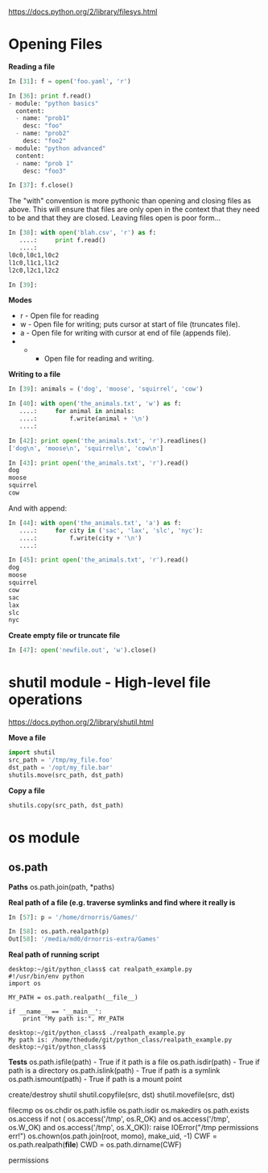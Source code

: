 https://docs.python.org/2/library/filesys.html

# Opening Files
**Reading a file**
```python
In [31]: f = open('foo.yaml', 'r')

In [36]: print f.read()
- module: "python basics"
  content:
  - name: "prob1"
    desc: "foo"
  - name: "prob2"
    desc: "foo2"
- module: "python advanced"
  content:
  - name: "prob 1"
    desc: "foo3"

In [37]: f.close()
```
The "with" convention is more pythonic than opening and closing files as above.  This will ensure that files are only open in the context that they need to be and that they are closed.  Leaving files open is poor form... 
```python
In [38]: with open('blah.csv', 'r') as f:
   ....:     print f.read()
   ....:     
l0c0,l0c1,l0c2
l1c0,l1c1,l1c2
l2c0,l2c1,l2c2

In [39]: 
```
**Modes**
* r - Open file for reading
* w - Open file for writing; puts cursor at start of file (truncates file).
* a - Open file for writing with cursor at end of file (appends file).
* + - Open file for reading and writing.

**Writing to a file**
```python
In [39]: animals = ('dog', 'moose', 'squirrel', 'cow')

In [40]: with open('the_animals.txt', 'w') as f:
   ....:     for animal in animals:
   ....:         f.write(animal + '\n')
   ....:         

In [42]: print open('the_animals.txt', 'r').readlines()
['dog\n', 'moose\n', 'squirrel\n', 'cow\n']

In [43]: print open('the_animals.txt', 'r').read()
dog
moose
squirrel
cow
```
And with append:
```python
In [44]: with open('the_animals.txt', 'a') as f:
   ....:     for city in ('sac', 'lax', 'slc', 'nyc'):
   ....:         f.write(city + '\n')
   ....:         

In [45]: print open('the_animals.txt', 'r').read()
dog
moose
squirrel
cow
sac
lax
slc
nyc
```

**Create empty file or truncate file**
```python
In [47]: open('newfile.out', 'w').close()
```

# shutil module - High-level file operations
https://docs.python.org/2/library/shutil.html

**Move a file**
```python
import shutil
src_path = '/tmp/my_file.foo'
dst_path = '/opt/my_file.bar'
shutils.move(src_path, dst_path)
```

**Copy a file**
```python
shutils.copy(src_path, dst_path)
```

# os module

## os.path
**Paths**
os.path.join(path, *paths)

**Real path of a file (e.g. traverse symlinks and find where it really is**
```python
In [57]: p = '/home/drnorris/Games/'

In [58]: os.path.realpath(p)
Out[58]: '/media/md0/drnorris-extra/Games'
```

**Real path of running script**
```
desktop:~/git/python_class$ cat realpath_example.py 
#!/usr/bin/env python
import os

MY_PATH = os.path.realpath(__file__)

if __name__ == '__main__':
    print "My path is:", MY_PATH

desktop:~/git/python_class$ ./realpath_example.py 
My path is: /home/thedude/git/python_class/realpath_example.py
desktop:~/git/python_class$
```

**Tests**
os.path.isfile(path) - True if it path is a file
os.path.isdir(path) - True if path is a directory
os.path.islink(path) - True if path is a symlink
os.path.ismount(path) - True if path is a mount point

create/destroy
shutil
shutil.copyfile(src, dst)
shutil.movefile(src, dst)


filecmp
os
os.chdir
os.path.isfile
os.path.isdir
os.makedirs
os.path.exists
os.access
    if not ( os.access('/tmp', os.R_OK) and
             os.access('/tmp', os.W_OK) and
             os.access('/tmp', os.X_OK)):
        raise IOError("/tmp permissions err!")
os.chown(os.path.join(root, momo), make_uid, -1)
CWF = os.path.realpath(__file__)
CWD = os.path.dirname(CWF)






permissions

